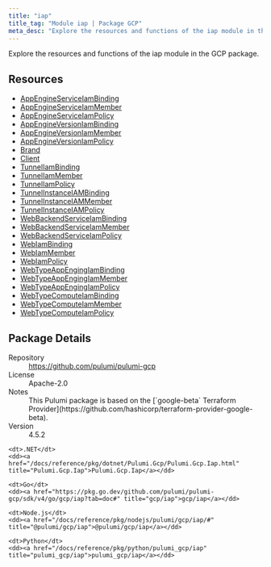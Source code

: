 ```yaml
---
title: "iap"
title_tag: "Module iap | Package GCP"
meta_desc: "Explore the resources and functions of the iap module in the GCP package."
---
```


<!-- WARNING: this file was generated by Pulumi Docs Generator. -->
<!-- Do not edit by hand unless you're certain you know what you are doing! -->

Explore the resources and functions of the iap module in the GCP package.

<h2 id="resources">Resources</h2>
<ul class="api">
    <li><a href="appengineserviceiambinding" title="AppEngineServiceIamBinding"><span class="symbol resource"></span>AppEngineServiceIamBinding</a></li>
    <li><a href="appengineserviceiammember" title="AppEngineServiceIamMember"><span class="symbol resource"></span>AppEngineServiceIamMember</a></li>
    <li><a href="appengineserviceiampolicy" title="AppEngineServiceIamPolicy"><span class="symbol resource"></span>AppEngineServiceIamPolicy</a></li>
    <li><a href="appengineversioniambinding" title="AppEngineVersionIamBinding"><span class="symbol resource"></span>AppEngineVersionIamBinding</a></li>
    <li><a href="appengineversioniammember" title="AppEngineVersionIamMember"><span class="symbol resource"></span>AppEngineVersionIamMember</a></li>
    <li><a href="appengineversioniampolicy" title="AppEngineVersionIamPolicy"><span class="symbol resource"></span>AppEngineVersionIamPolicy</a></li>
    <li><a href="brand" title="Brand"><span class="symbol resource"></span>Brand</a></li>
    <li><a href="client" title="Client"><span class="symbol resource"></span>Client</a></li>
    <li><a href="tunneliambinding" title="TunnelIamBinding"><span class="symbol resource"></span>TunnelIamBinding</a></li>
    <li><a href="tunneliammember" title="TunnelIamMember"><span class="symbol resource"></span>TunnelIamMember</a></li>
    <li><a href="tunneliampolicy" title="TunnelIamPolicy"><span class="symbol resource"></span>TunnelIamPolicy</a></li>
    <li><a href="tunnelinstanceiambinding" title="TunnelInstanceIAMBinding"><span class="symbol resource"></span>TunnelInstanceIAMBinding</a></li>
    <li><a href="tunnelinstanceiammember" title="TunnelInstanceIAMMember"><span class="symbol resource"></span>TunnelInstanceIAMMember</a></li>
    <li><a href="tunnelinstanceiampolicy" title="TunnelInstanceIAMPolicy"><span class="symbol resource"></span>TunnelInstanceIAMPolicy</a></li>
    <li><a href="webbackendserviceiambinding" title="WebBackendServiceIamBinding"><span class="symbol resource"></span>WebBackendServiceIamBinding</a></li>
    <li><a href="webbackendserviceiammember" title="WebBackendServiceIamMember"><span class="symbol resource"></span>WebBackendServiceIamMember</a></li>
    <li><a href="webbackendserviceiampolicy" title="WebBackendServiceIamPolicy"><span class="symbol resource"></span>WebBackendServiceIamPolicy</a></li>
    <li><a href="webiambinding" title="WebIamBinding"><span class="symbol resource"></span>WebIamBinding</a></li>
    <li><a href="webiammember" title="WebIamMember"><span class="symbol resource"></span>WebIamMember</a></li>
    <li><a href="webiampolicy" title="WebIamPolicy"><span class="symbol resource"></span>WebIamPolicy</a></li>
    <li><a href="webtypeappengingiambinding" title="WebTypeAppEngingIamBinding"><span class="symbol resource"></span>WebTypeAppEngingIamBinding</a></li>
    <li><a href="webtypeappengingiammember" title="WebTypeAppEngingIamMember"><span class="symbol resource"></span>WebTypeAppEngingIamMember</a></li>
    <li><a href="webtypeappengingiampolicy" title="WebTypeAppEngingIamPolicy"><span class="symbol resource"></span>WebTypeAppEngingIamPolicy</a></li>
    <li><a href="webtypecomputeiambinding" title="WebTypeComputeIamBinding"><span class="symbol resource"></span>WebTypeComputeIamBinding</a></li>
    <li><a href="webtypecomputeiammember" title="WebTypeComputeIamMember"><span class="symbol resource"></span>WebTypeComputeIamMember</a></li>
    <li><a href="webtypecomputeiampolicy" title="WebTypeComputeIamPolicy"><span class="symbol resource"></span>WebTypeComputeIamPolicy</a></li>
</ul>

<h2 id="package-details">Package Details</h2>
<dl class="package-details">
	<dt>Repository</dt>
	<dd><a href="https://github.com/pulumi/pulumi-gcp">https://github.com/pulumi/pulumi-gcp</a></dd>
	<dt>License</dt>
	<dd>Apache-2.0</dd>
	<dt>Notes</dt>
	<dd>This Pulumi package is based on the [`google-beta` Terraform Provider](https://github.com/hashicorp/terraform-provider-google-beta).</dd>
	<dt>Version</dt>
	<dd>4.5.2</dd>
</dl>



<dl class="tabular">

    <dt>.NET</dt>
    <dd><a href="/docs/reference/pkg/dotnet/Pulumi.Gcp/Pulumi.Gcp.Iap.html" title="Pulumi.Gcp.Iap">Pulumi.Gcp.Iap</a></dd>

    <dt>Go</dt>
    <dd><a href="https://pkg.go.dev/github.com/pulumi/pulumi-gcp/sdk/v4/go/gcp/iap?tab=doc#" title="gcp/iap">gcp/iap</a></dd>

    <dt>Node.js</dt>
    <dd><a href="/docs/reference/pkg/nodejs/pulumi/gcp/iap/#" title="@pulumi/gcp/iap">@pulumi/gcp/iap</a></dd>

    <dt>Python</dt>
    <dd><a href="/docs/reference/pkg/python/pulumi_gcp/iap" title="pulumi_gcp/iap">pulumi_gcp/iap</a></dd>

</dl>

